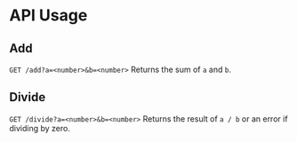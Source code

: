 # API Usage

## Add
`GET /add?a=<number>&b=<number>`
Returns the sum of `a` and `b`.

## Divide
`GET /divide?a=<number>&b=<number>`
Returns the result of `a / b` or an error if dividing by zero.

